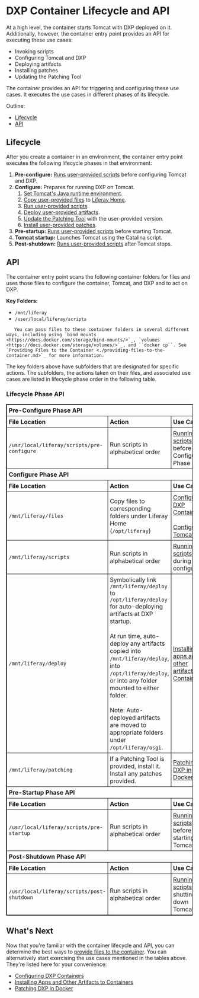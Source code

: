 # DXP Container Lifecycle and API

At a high level, the container starts Tomcat with DXP deployed on it. Additionally, however, the container entry point provides an API for executing these use cases:

* Invoking scripts
* Configuring Tomcat and DXP
* Deploying artifacts
* Installing patches
* Updating the Patching Tool

The container provides an API for triggering and configuring these use cases. It executes the use cases in different phases of its lifecycle.

Outline:

* [Lifecycle](#lifecycle)
* [API](#api)

## Lifecycle

After you create a container in an environment, the container entry point executes the following lifecycle phases in that environment:

1. **Pre-configure:** [Runs user-provided scripts](./running-scripts-in-containers.md) before configuring Tomcat and DXP.
1. **Configure:** Prepares for running DXP on Tomcat.
    1. [Set Tomcat's Java runtime environment](./configuring-dxp-containers.md#jvm-options).
    1. [Copy user-provided files](./configuring-dxp-containers.md) to [Liferay Home](../../reference/liferay-home.md).
    1. [Run user-provided scripts](./running-scripts-in-containers.md).
    1. [Deploy user-provided artifacts](./installing-apps-and-other-artifacts-to-containers.md).
    1. [Update the Patching Tool](./patching-dxp-in-docker.md#updating-the-patching-tool) with the user-provided version.
    1. [Install user-provided patches](./patching-dxp-in-docker.md).
1. **Pre-startup:** [Runs user-provided scripts](./running-scripts-in-containers.md) before starting Tomcat.
1. **Tomcat startup:** Launches Tomcat using the Catalina script.
1. **Post-shutdown:** [Runs user-provided scripts](./running-scripts-in-containers.md) after Tomcat stops.

## API

The container entry point scans the following container folders for files and uses those files to configure the container, Tomcat, and DXP and to act on DXP.

**Key Folders:**

* `/mnt/liferay`
* `/user/local/liferay/scripts`

```note::
   You can pass files to these container folders in several different ways, including using `bind mounts <https://docs.docker.com/storage/bind-mounts/>`_, `volumes <https://docs.docker.com/storage/volumes/>`_, and ``docker cp``. See `Providing Files to the Container <./providing-files-to-the-container.md>`_ for more information.
```

The key folders above have subfolders that are designated for specific actions. The subfolders, the actions taken on their files, and associated use cases are listed in lifecycle phase order in the following table.

### Lifecycle Phase API

<style>
table, th, td {
    border: 1px solid black;
    border-collapse: collapse;
}
th, td {
    padding: 5px;
    text-align: left;
}
caption {
    text-align: left;
}
</style>
<table style="width:100%">
    <tr>
        <th colspan="3">Pre-Configure Phase API</th>
    </tr>
    <tr>
        <th>File Location</th><th>Action</th><th>Use Cases</th>
    </tr>
    <tr>
        <td><code>/usr/local/liferay/scripts/pre-configure</code></td>
        <td>Run scripts in alphabetical order</td>
        <td><a href="./running-scripts-in-containers.md">Running scripts</a> before the Configure Phase</td>
    </tr>
    <tr>
        <th colspan="3">Configure Phase API</th>
    </tr>
    <tr>
        <th>File Location</th><th>Action</th><th>Use Cases</th>
    </tr>
    <tr>
        <td><code>/mnt/liferay/files</code></td>
        <td>Copy files to corresponding folders under Liferay Home (<code>/opt/liferay</code>)</td>
        <td><a href="./configuring-dxp-containers.md">Configuring DXP Containers</a><br><br><a href="./configuring-dxp-containers.md#jvm-options">Configuring Tomcat</a></td>
    </tr>
    <tr>
        <td><code>/mnt/liferay/scripts</code></td>
        <td>Run scripts in alphabetical order</td>
        <td><a href="./running-scripts-in-containers.md">Running scripts</a> during configuration</td>
    </tr>
    <tr>
        <td><code>/mnt/liferay/deploy</code></td>
        <td>Symbolically link <code>/mnt/liferay/deploy</code> to <code>/opt/liferay/deploy</code> for auto-deploying artifacts at DXP startup.<br><br>At run time, auto-deploy any artifacts copied into <code>/mnt/liferay/deploy</code>, into <code>/opt/liferay/deploy</code>, or into any folder mounted to either folder.<br><br>Note: Auto-deployed artifacts are moved to appropriate folders under <code>/opt/liferay/osgi</code>.</td>
        <td><a href="./installing-apps-and-other-artifacts-to-containers.md">Installing apps and other artifacts to Containers</a></td>
    </tr>
    <tr>
        <td><code>/mnt/liferay/patching</code></td>
        <td>If a Patching Tool is provided, install it. Install any patches provided.</td>
        <td><a href="./patching-dxp-in-docker.md">Patching DXP in Docker</a></td>
    </tr>
    <tr>
        <th colspan="3">Pre-Startup Phase API</th>
    </tr>
    <tr>
        <th>File Location</th><th>Action</th><th>Use Cases</th>
    </tr>
    <tr>
        <td><code>/usr/local/liferay/scripts/pre-startup</code></td>
        <td>Run scripts in alphabetical order</td>
        <td><a href="./running-scripts-in-containers.md">Running scripts</a> before starting Tomcat</td>
    </tr
    <tr>
        <th colspan="3">Post-Shutdown Phase API</th>
    </tr>
    <tr>
        <th>File Location</th><th>Action</th><th>Use Cases</th>
    </tr>
    <tr>
        <td><code>/usr/local/liferay/scripts/post-shutdown</code></td>
        <td>Run scripts in alphabetical order</td>
        <td><a href="./running-scripts-in-containers.md">Running scripts</a> after shutting down Tomcat</td>
    </tr>
</table>

## What's Next

Now that you're familiar with the container lifecycle and API, you can determine the best ways to [provide files to the container](./providing-files-to-the-container.md). You can alternatively start exercising the use cases mentioned in the tables above. They're listed here for your convenience:

* [Configuring DXP Containers](./configuring-dxp-containers.md)
* [Installing Apps and Other Artifacts to Containers](./installing-apps-and-other-artifacts-to-containers.md)
* [Patching DXP in Docker](./patching-dxp-in-docker.md)